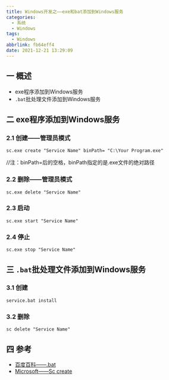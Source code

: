 ```yaml
---
title: Windows开发之——exe和bat添加到Windows服务
categories:
  - 系统
  - Windows
tags:
  - Windows
abbrlink: fb64eff4
date: 2021-12-21 13:29:09
---
```

## 一 概述

* exe程序添加到Windows服务
* `.bat`批处理文件添加到Windows服务

<!--more-->

## 二 exe程序添加到Windows服务

### 2.1 创建——管理员模式

```
sc.exe create "Service Name" binPath= "C:\Your Program.exe"
```

//注：binPath=后的空格，binPath指定的是.exe文件的绝对路径

### 2.2 删除——管理员模式

```
sc.exe delete "Service Name"
```

### 2.3 启动

```
sc.exe start "Service Name"
```

### 2.4 停止

```
sc.exe stop "Service Name"
```

## 三 `.bat`批处理文件添加到Windows服务

### 3.1 创建

```
service.bat install
```

### 3.2 删除

```
sc delete "Service Name"
```

## 四 参考

* [百度百科——.bat](https://baike.baidu.com/item/%E6%89%B9%E5%A4%84%E7%90%86/1448600?fromtitle=.bat&fromid=6476412&fr=aladdin)
* [Microsoft——Sc create](https://docs.microsoft.com/en-us/previous-versions/windows/it-pro/windows-server-2012-R2-and-2012/cc990289(v=ws.11)?redirectedfrom=MSDN)